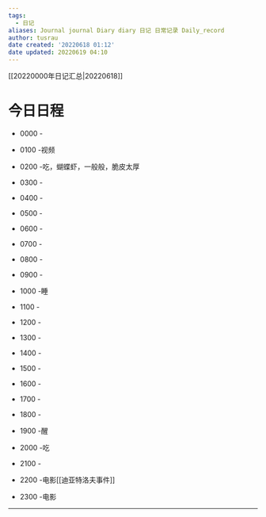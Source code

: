 ```yaml
---
tags:
  - 日记
aliases: Journal journal Diary diary 日记 日常记录 Daily_record
author: tusrau
date created: '20220618 01:12'
date updated: 20220619 04:10
---
```


[[20220000年日记汇总|20220618]]

# 今日日程

- 0000 -
- 0100 -视频
- 0200 -吃，蝴蝶虾，一般般，脆皮太厚
- 0300 -
- 0400 -
- 0500 -
- 0600 -
- 0700 -
- 0800 -

- 0900 -
- 1000 -睡
- 1100 -
- 1200 -
- 1300 -
- 1400 -
- 1500 -
- 1600 -
- 1700 -
- 1800 -

- 1900 -醒
- 2000 -吃
- 2100 -
- 2200 -电影[[迪亚特洛夫事件]]
- 2300 -电影

---
